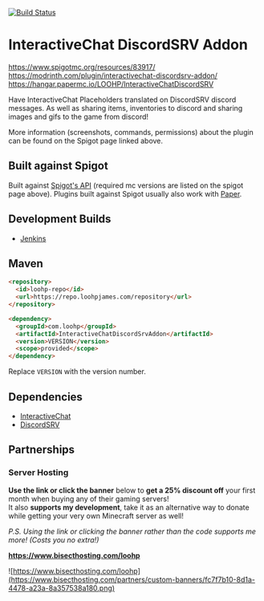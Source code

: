 [![Build Status](https://ci.loohpjames.com/job/InteractiveChat-DiscordSRV-Addon/badge/icon)](https://ci.loohpjames.com/job/InteractiveChat-DiscordSRV-Addon/)
# InteractiveChat DiscordSRV Addon

https://www.spigotmc.org/resources/83917/<br>
https://modrinth.com/plugin/interactivechat-discordsrv-addon/<br>
https://hangar.papermc.io/LOOHP/InteractiveChatDiscordSRV

Have InteractiveChat Placeholders translated on DiscordSRV discord messages. As well as sharing items, inventories to discord and sharing images and gifs to the game from discord!

More information (screenshots, commands, permissions) about the plugin can be found on the Spigot page linked above.

## Built against Spigot
Built against [Spigot's API](https://www.spigotmc.org/wiki/buildtools/) (required mc versions are listed on the spigot page above).
Plugins built against Spigot usually also work with [Paper](https://papermc.io/).

## Development Builds

- [Jenkins](https://ci.loohpjames.com/job/InteractiveChat-DiscordSRV-Addon/)

## Maven
```html
<repository>
  <id>loohp-repo</id>
  <url>https://repo.loohpjames.com/repository</url>
</repository>
```
```html
<dependency>
  <groupId>com.loohp</groupId>
  <artifactId>InteractiveChatDiscordSrvAddon</artifactId>
  <version>VERSION</version>
  <scope>provided</scope>
</dependency>
```
Replace `VERSION` with the version number.

## Dependencies 

- [InteractiveChat](https://www.spigotmc.org/resources/75870/)
- [DiscordSRV](https://www.spigotmc.org/resources/discordsrv.18494/)

## Partnerships

### Server Hosting
**Use the link or click the banner** below to **get a 25% discount off** your first month when buying any of their gaming servers!<br>
It also **supports my development**, take it as an alternative way to donate while getting your very own Minecraft server as well!

*P.S. Using the link or clicking the banner rather than the code supports me more! (Costs you no extra!)*

**https://www.bisecthosting.com/loohp**

![https://www.bisecthosting.com/loohp](https://www.bisecthosting.com/partners/custom-banners/fc7f7b10-8d1a-4478-a23a-8a357538a180.png)
